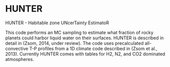 HUNTER
======

HUNTER - Habitable zone UNcerTainty EstimatoR

This code performs an MC sampling to estimate what fraction of rocky planets could harbor liquid water on their surfaces. HUNTER is described in detail in (Zsom, 2014, under review). The code uses precalculated all-convective T-P profiles from a 1D climate code described in (Zsom et al., 2013). Currently HUNTER comes with tables for H2, N2, and CO2 dominated atmospheres. 

